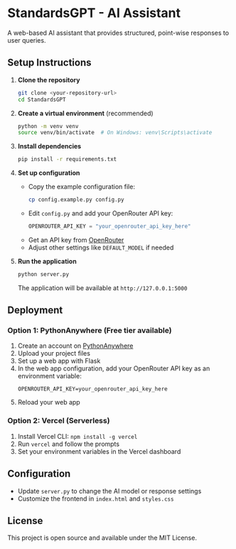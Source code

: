 # StandardsGPT - AI Assistant

A web-based AI assistant that provides structured, point-wise responses to user queries.

## Setup Instructions

1. **Clone the repository**
   ```bash
   git clone <your-repository-url>
   cd StandardsGPT
   ```

2. **Create a virtual environment** (recommended)
   ```bash
   python -m venv venv
   source venv/bin/activate  # On Windows: venv\Scripts\activate
   ```

3. **Install dependencies**
   ```bash
   pip install -r requirements.txt
   ```

4. **Set up configuration**
   - Copy the example configuration file:
     ```bash
     cp config.example.py config.py
     ```
   - Edit `config.py` and add your OpenRouter API key:
     ```python
     OPENROUTER_API_KEY = "your_openrouter_api_key_here"
     ```
   - Get an API key from [OpenRouter](https://openrouter.ai/keys)
   - Adjust other settings like `DEFAULT_MODEL` if needed

5. **Run the application**
   ```bash
   python server.py
   ```
   The application will be available at `http://127.0.0.1:5000`

## Deployment

### Option 1: PythonAnywhere (Free tier available)
1. Create an account on [PythonAnywhere](https://www.pythonanywhere.com/)
2. Upload your project files
3. Set up a web app with Flask
4. In the web app configuration, add your OpenRouter API key as an environment variable:
   ```
   OPENROUTER_API_KEY=your_openrouter_api_key_here
   ```
5. Reload your web app

### Option 2: Vercel (Serverless)
1. Install Vercel CLI: `npm install -g vercel`
2. Run `vercel` and follow the prompts
3. Set your environment variables in the Vercel dashboard

## Configuration

- Update `server.py` to change the AI model or response settings
- Customize the frontend in `index.html` and `styles.css`

## License

This project is open source and available under the MIT License.
